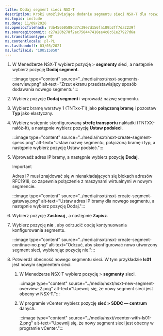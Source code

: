 ```yaml
---
title: Dodaj segment sieci NSX-T
description: Kroki umożliwiające dodanie segmentu sieci NSX-T dla rozwiązania VMware platformy Azure.
ms.topic: include
ms.date: 11/09/2020
ms.openlocfilehash: 7db45650588d37c39e7d156fa189b3ff7da2239f
ms.sourcegitcommit: c27a20b278f2ac758447418ea4c8c61e27927d6a
ms.translationtype: MT
ms.contentlocale: pl-PL
ms.lasthandoff: 03/03/2021
ms.locfileid: "100515050"
---
```

<!-- Used in manage-dhcp.md and tutorial-nsx-t-network-segment.md -->

1. W Menedżerze NSX-T wybierz pozycję   >  **segmenty** sieci, a następnie wybierz pozycję **Dodaj segment**. 

   :::image type="content" source="../media/nsxt/nsxt-segments-overview.png" alt-text="Zrzut ekranu przedstawiający sposób dodawania nowego segmentu":::

1. Wybierz pozycję **Dodaj segment** i wprowadź nazwę segmentu.

1. Wybierz bramę warstwy 1 (TNTxx-T1) jako **połączoną bramę** i pozostaw **Typ** jako elastyczny.

1. Wybierz wstępnie skonfigurowaną **strefę transportu** nakładki (TNTXX-nałóż-lt), a następnie wybierz pozycję **Ustaw podsieci**. 

   :::image type="content" source="../media/nsxt/nsxt-create-segment-specs.png" alt-text="Ustaw nazwę segmentu, połączoną bramę i typ, a następnie wybierz pozycję Ustaw podsieć.":::

1. Wprowadź adres IP bramy, a następnie wybierz pozycję **Dodaj**. 

   >[!IMPORTANT]
   >Adres IP musi znajdować się w nienakładających się blokach adresów RFC1918, co zapewnia połączenie z maszynami wirtualnymi w nowym segmencie.

   :::image type="content" source="../media/nsxt/nsxt-create-segment-gateway.png" alt-text="Ustaw adres IP bramy dla nowego segmentu, a następnie wybierz pozycję Dodaj.":::

1. Wybierz pozycję **Zastosuj** , a następnie **Zapisz**.

1. Wybierz pozycję **nie** , aby odrzucić opcję kontynuowania konfigurowania segmentu. 

   :::image type="content" source="../media/nsxt/nsxt-create-segment-continue-no.png" alt-text="Odrzuć, aby skonfigurować nowo utworzony segment sieci, wybierając pozycję nie.":::

1. Potwierdź obecność nowego segmentu sieci. W tym przykładzie **ls01** jest nowym segmentem sieci.

   1. W Menedżerze NSX-T wybierz pozycję   >  **segmenty** sieci. 

      :::image type="content" source="../media/nsxt/nsxt-new-segment-overview-2.png" alt-text="Upewnij się, że nowy segment sieci jest obecny w NSX-T.":::

   1. W programie vCenter wybierz pozycję **sieć > SDDC — centrum** danych.

      :::image type="content" source="../media/nsxt/vcenter-with-ls01-2.png" alt-text="Upewnij się, że nowy segment sieci jest obecny w programie vCenter.":::